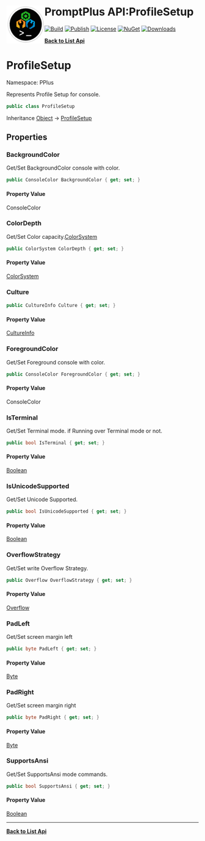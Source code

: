 # <img align="left" width="100" height="100" src="../images/icon.png">PromptPlus API:ProfileSetup 

[![Build](https://github.com/FRACerqueira/PromptPlus/workflows/Build/badge.svg)](https://github.com/FRACerqueira/PromptPlus/actions/workflows/build.yml)
[![Publish](https://github.com/FRACerqueira/PromptPlus/actions/workflows/publish.yml/badge.svg)](https://github.com/FRACerqueira/PromptPlus/actions/workflows/publish.yml)
[![License](https://img.shields.io/github/license/FRACerqueira/PromptPlus)](https://github.com/FRACerqueira/PromptPlus/blob/master/LICENSE)
[![NuGet](https://img.shields.io/nuget/v/PromptPlus)](https://www.nuget.org/packages/PromptPlus/)
[![Downloads](https://img.shields.io/nuget/dt/PromptPlus)](https://www.nuget.org/packages/PromptPlus/)

[**Back to List Api**](./apis.md)

# ProfileSetup

Namespace: PPlus

Represents Profile Setup for console.

```csharp
public class ProfileSetup
```

Inheritance [Object](https://docs.microsoft.com/en-us/dotnet/api/system.object) → [ProfileSetup](./pplus.profilesetup.md)

## Properties

### <a id="properties-backgroundcolor"/>**BackgroundColor**

Get/Set BackgroundColor console with color.

```csharp
public ConsoleColor BackgroundColor { get; set; }
```

#### Property Value

ConsoleColor<br>

### <a id="properties-colordepth"/>**ColorDepth**

Get/Set Color capacity.[ColorSystem](./pplus.colorsystem.md)

```csharp
public ColorSystem ColorDepth { get; set; }
```

#### Property Value

[ColorSystem](./pplus.colorsystem.md)<br>

### <a id="properties-culture"/>**Culture**

```csharp
public CultureInfo Culture { get; set; }
```

#### Property Value

[CultureInfo](https://docs.microsoft.com/en-us/dotnet/api/system.globalization.cultureinfo)<br>

### <a id="properties-foregroundcolor"/>**ForegroundColor**

Get/Set Foreground console with color.

```csharp
public ConsoleColor ForegroundColor { get; set; }
```

#### Property Value

ConsoleColor<br>

### <a id="properties-isterminal"/>**IsTerminal**

Get/Set Terminal mode. if Running over Terminal mode or not.

```csharp
public bool IsTerminal { get; set; }
```

#### Property Value

[Boolean](https://docs.microsoft.com/en-us/dotnet/api/system.boolean)<br>

### <a id="properties-isunicodesupported"/>**IsUnicodeSupported**

Get/Set Unicode Supported.

```csharp
public bool IsUnicodeSupported { get; set; }
```

#### Property Value

[Boolean](https://docs.microsoft.com/en-us/dotnet/api/system.boolean)<br>

### <a id="properties-overflowstrategy"/>**OverflowStrategy**

Get/Set write Overflow Strategy.

```csharp
public Overflow OverflowStrategy { get; set; }
```

#### Property Value

[Overflow](./pplus.overflow.md)<br>

### <a id="properties-padleft"/>**PadLeft**

Get/Set screen margin left

```csharp
public byte PadLeft { get; set; }
```

#### Property Value

[Byte](https://docs.microsoft.com/en-us/dotnet/api/system.byte)<br>

### <a id="properties-padright"/>**PadRight**

Get/Set screen margin right

```csharp
public byte PadRight { get; set; }
```

#### Property Value

[Byte](https://docs.microsoft.com/en-us/dotnet/api/system.byte)<br>

### <a id="properties-supportsansi"/>**SupportsAnsi**

Get/Set SupportsAnsi mode commands.

```csharp
public bool SupportsAnsi { get; set; }
```

#### Property Value

[Boolean](https://docs.microsoft.com/en-us/dotnet/api/system.boolean)<br>


- - -
[**Back to List Api**](./apis.md)
